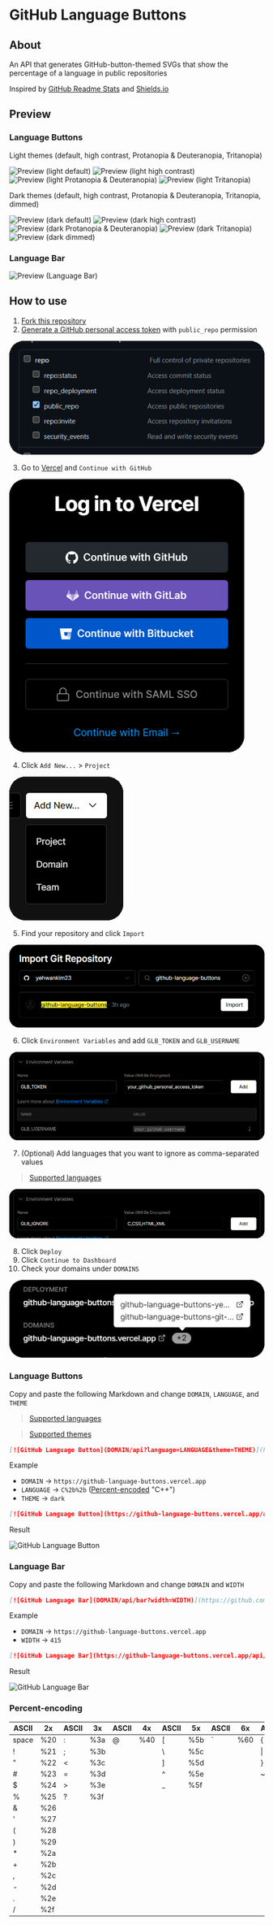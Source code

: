 # GitHub Language Buttons

## About

An API that generates GitHub-button-themed SVGs that show the percentage of a language in public repositories

Inspired by [GitHub Readme Stats](https://github.com/anuraghazra/github-readme-stats) and [Shields.io](https://github.com/badges/shields)

## Preview

### Language Buttons

Light themes (default, high contrast, Protanopia & Deuteranopia, Tritanopia)

![Preview (light default)](https://github-language-buttons.vercel.app/api?language=TI%20Program&theme=light) ![Preview (light high contrast)](https://github-language-buttons.vercel.app/api?language=Java&theme=light_high_contrast) ![Preview (light Protanopia & Deuteranopia)](https://github-language-buttons.vercel.app/api?language=Processing&theme=light_colorblind) ![Preview (light Tritanopia)](https://github-language-buttons.vercel.app/api?language=Python&theme=light_tritanopia)

Dark themes (default, high contrast, Protanopia & Deuteranopia, Tritanopia, dimmed)

![Preview (dark default)](https://github-language-buttons.vercel.app/api?language=JavaScript) ![Preview (dark high contrast)](https://github-language-buttons.vercel.app/api?language=Batchfile&theme=dark_high_contrast) ![Preview (dark Protanopia & Deuteranopia)](https://github-language-buttons.vercel.app/api?language=VBScript&theme=dark_colorblind) ![Preview (dark Tritanopia)](https://github-language-buttons.vercel.app/api?language=PowerShell&theme=dark_tritanopia) ![Preview (dark dimmed)](https://github-language-buttons.vercel.app/api?language=AutoHotkey&theme=dark_dimmed)

### Language Bar

![Preview (Language Bar)](https://github-language-buttons.vercel.app/api/bar?width=415)

## How to use

1. [Fork this repository](https://github.com/yehwankim23/github-language-buttons/fork)
2. [Generate a GitHub personal access token](https://github.com/settings/tokens/new) with `public_repo` permission

![How to use (GitHub personal access token)](how-to-use-2.png)

3. Go to [Vercel](https://vercel.com/login) and `Continue with GitHub`

![How to use (Continue with GitHub)](how-to-use-3.png)

4. Click `Add New...` > `Project`

![How to use (Add New... > Project)](how-to-use-4.png)

5. Find your repository and click `Import`

![How to use (Import)](how-to-use-5.png)

6. Click `Environment Variables` and add `GLB_TOKEN` and `GLB_USERNAME`

![How to use (Environment Variables)](how-to-use-6.png)

7. (Optional) Add languages that you want to ignore as comma-separated values

> [Supported languages](/src/languages.js)

![How to use (ignore)](how-to-use-7.png)

8. Click `Deploy`
9. Click `Continue to Dashboard`
10. Check your domains under `DOMAINS`

![How to use (ignore)](how-to-use-10.png)

### Language Buttons

Copy and paste the following Markdown and change `DOMAIN`, `LANGUAGE`, and `THEME`

> [Supported languages](/src/languages.js)

> [Supported themes](/src/themes.js)

```md
[![GitHub Language Button](DOMAIN/api?language=LANGUAGE&theme=THEME)](https://github.com/yehwankim23/github-language-buttons)
```

Example

- `DOMAIN` → `https://github-language-buttons.vercel.app`
- `LANGUAGE` → `C%2b%2b` ([Percent-encoded](#percent-encoding) "C++")
- `THEME` → `dark`

```md
[![GitHub Language Button](https://github-language-buttons.vercel.app/api?language=C%2b%2b&theme=dark)](https://github.com/yehwankim23/github-language-buttons)
```

Result

![GitHub Language Button](https://github-language-buttons.vercel.app/api?language=C%2b%2b)

### Language Bar

Copy and paste the following Markdown and change `DOMAIN` and `WIDTH`

```md
[![GitHub Language Bar](DOMAIN/api/bar?width=WIDTH)](https://github.com/yehwankim23/github-language-buttons)
```

Example

- `DOMAIN` → `https://github-language-buttons.vercel.app`
- `WIDTH` → `415`

```md
[![GitHub Language Bar](https://github-language-buttons.vercel.app/api/bar?width=415)](https://github.com/yehwankim23/github-language-buttons)
```

Result

![GitHub Language Bar](https://github-language-buttons.vercel.app/api/bar?width=415)

### Percent-encoding

| ASCII | 2x  | ASCII | 3x  | ASCII | 4x  | ASCII | 5x  | ASCII | 6x  | ASCII | 7x  |
| ----- | --- | ----- | --- | ----- | --- | ----- | --- | ----- | --- | ----- | --- |
| space | %20 | :     | %3a | @     | %40 | [     | %5b | `     | %60 | {     | %7b |
| !     | %21 | ;     | %3b |       |     | \     | %5c |       |     | \|    | %7c |
| "     | %22 | <     | %3c |       |     | ]     | %5d |       |     | }     | %7d |
| #     | %23 | =     | %3d |       |     | ^     | %5e |       |     | ~     | %7e |
| $     | %24 | >     | %3e |       |     | \_    | %5f |
| %     | %25 | ?     | %3f |
| &     | %26 |
| '     | %27 |
| (     | %28 |
| )     | %29 |
| \*    | %2a |
| +     | %2b |
| ,     | %2c |
| -     | %2d |
| .     | %2e |
| /     | %2f |
